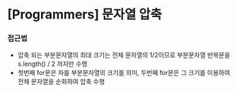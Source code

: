 # [Programmers] 문자열 압축

### 접근법

- 압축 되는 부분문자열의 최대 크기는 전체 문자열의 1/2이므로 부분문자열 반복문을 s.length() / 2 까지만 수행
- 첫번째 for문은 자를 부분문자열의 크기를 의미, 두번째 for문은 그 크기를 이용하여 전체 문자열을 순회하여 압축 수행